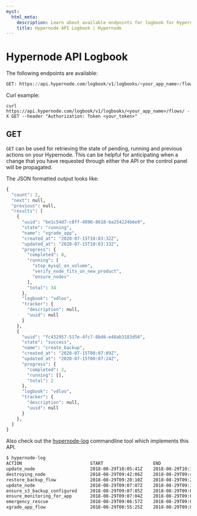 ```yaml
---
myst:
  html_meta:
    description: Learn about available endpoints for logbook for Hypernode-API.
    title: Hypernode API Logbook | Hypernode
---
```


# Hypernode API Logbook

The following endpoints are available:

```python
GET: https://api.hypernode.com/logbook/v1/logbooks/<your_app_name>/flows/
```

Curl example:

```
curl https://api.hypernode.com/logbook/v1/logbooks/<your_app_name>/flows/ -X GET --header "Authorization: Token <your_token>"
```

## GET

`GET` can be used for retrieving the state of pending, running and previous actions on your Hypernode. This can be helpful for anticipating when a change that you have requested through either the API or the control panel will be propagated.

The JSON formatted output looks like:

```python
{
  "count": 2,
  "next": null,
  "previous": null,
  "results": [
    {
      "uuid": "be1c54d7-c8ff-4890-8610-ba254224b6e9",
      "state": "running",
      "name": "xgrade_app",
      "created_at": "2020-07-15T10:03:32Z",
      "updated_at": "2020-07-15T10:03:33Z",
      "progress": {
        "completed": 8,
        "running": [
          "stop_mysql_on_volume",
          "verify_node_fits_on_new_product",
          "ensure_nodes"
        ],
        "total": 34
      },
      "logbook": "vdloo",
      "tracker": {
        "description": null,
        "uuid": null
      }
    },
    {
      "uuid": "fc432957-517e-4fc7-8bd6-e48ab3183d56",
      "state": "success",
      "name": "create_backup",
      "created_at": "2020-07-15T00:07:09Z",
      "updated_at": "2020-07-15T00:07:24Z",
      "progress": {
        "completed": 2,
        "running": [],
        "total": 2
      },
      "logbook": "vdloo",
      "tracker": {
        "description": null,
        "uuid": null
      }
    },
  ]
}
```

Also check out the [hypernode-log](https://support.hypernode.com/changelog/release-5664-follow-migration-process-from-the-commandline/) commandline tool which implements this API.

```bash
$ hypernode-log
ACTION                        	START               	END                 	STATE   	TASKS	RUNNING
update_node                   	2018-08-29T10:05:41Z	2018-08-29T10:11:07Z	success 	4/4 	finished
destroying_node               	2018-08-29T09:42:06Z	2018-08-29T09:42:44Z	success 	7/7 	finished
restore_backup_flow           	2018-08-29T09:20:10Z	2018-08-29T09:26:38Z	success 	21/21	finished
update_node                   	2018-08-29T09:07:07Z	2018-08-29T09:13:34Z	success 	4/4 	finished
ensure_s3_backup_configured   	2018-08-29T09:07:05Z	2018-08-29T09:09:26Z	success 	5/5 	finished
ensure_monitoring_for_app     	2018-08-29T09:07:04Z	2018-08-29T09:09:13Z	success 	6/6 	finished
emergency_rescue              	2018-08-29T09:06:57Z	2018-08-29T09:07:05Z	success 	32/32	finished
xgrade_app_flow               	2018-08-29T08:55:25Z	2018-08-29T09:07:03Z	success 	24/24	finished
```

